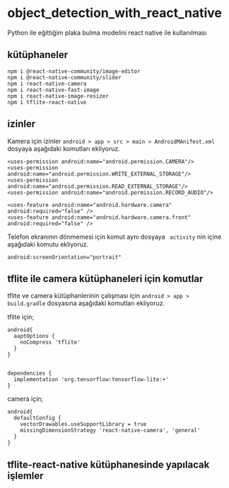 # object_detection_with_react_native
Python ile eğittiğim plaka bulma modelini react native ile kullanılması

## kütüphaneler
```
npm i @react-native-community/image-editor
npm i @react-native-community/slider
npm i react-native-camera
npm i react-native-fast-image
npm i react-native-image-resizer
npm i tflite-react-native
```

## izinler
Kamera için izinler ```android > app > src > main > AndroidMAnifest.xml``` dosyaya aşağıdaki komutları ekliyoruz.

```
<uses-permission android:name="android.permission.CAMERA"/>
<uses-permission android:name="android.permission.WRITE_EXTERNAL_STORAGE"/>
<uses-permission android:name="android.permission.READ_EXTERNAL_STORAGE"/>
<uses-permission android:name="android.permission.RECORD_AUDIO"/>

<uses-feature android:name="android.hardware.camera" android:required="false" />
<uses-feature android:name="android.hardware.camera.front" android:required="false" />
```

Telefon ekranının dönmemesi için komut aynı dosyaya ``` activity``` nin içine aşağıdaki komutu ekliyoruz.
```
android:screenOrientation="portrait"
```

## tflite ile camera kütüphaneleri için komutlar
tflite ve camera kütüphanlerinin çalışması için ```android > app > build.gradle``` dosyasına aşağıdaki komutları ekliyoruz.

tflite için;
```
android{
  aaptOptions {
    noCompress 'tflite'
  }
}


dependencies {
  implementation 'org.tensorflow:tensorflow-lite:+'
}
```

camera için;
```
android{
  defaultConfig {
    vectorDrawables.useSupportLibrary = true
    missingDimensionStrategy 'react-native-camera', 'general'
  }
}
```

## tflite-react-native kütüphanesinde yapılacak işlemler


